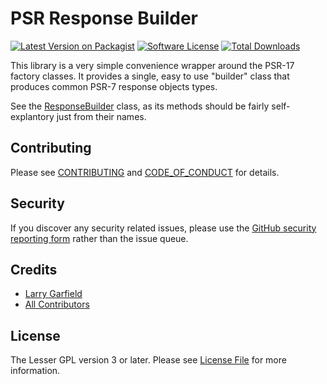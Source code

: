 # PSR Response Builder

[![Latest Version on Packagist][ico-version]][link-packagist]
[![Software License][ico-license]](LICENSE.md)
[![Total Downloads][ico-downloads]][link-downloads]

This library is a very simple convenience wrapper around the PSR-17 factory classes.  It provides a single, easy to use "builder" class that produces common PSR-7 response objects types.

See the [ResponseBuilder](src/ResponseBuilder.php) class, as its methods should be fairly self-explantory just from their names.

## Contributing

Please see [CONTRIBUTING](CONTRIBUTING.md) and [CODE_OF_CONDUCT](CODE_OF_CONDUCT.md) for details.

## Security

If you discover any security related issues, please use the [GitHub security reporting form](https://github.com/Crell/ResponseBuilder/security) rather than the issue queue.

## Credits

- [Larry Garfield][link-author]
- [All Contributors][link-contributors]

## License

The Lesser GPL version 3 or later. Please see [License File](LICENSE.md) for more information.

[ico-version]: https://img.shields.io/packagist/v/Crell/ResponseBuilder.svg?style=flat-square
[ico-license]: https://img.shields.io/badge/License-LGPLv3-green.svg?style=flat-square
[ico-downloads]: https://img.shields.io/packagist/dt/Crell/ResponseBuilder.svg?style=flat-square

[link-packagist]: https://packagist.org/packages/Crell/ResponseBuilder
[link-scrutinizer]: https://scrutinizer-ci.com/g/Crell/ResponseBuilder/code-structure
[link-code-quality]: https://scrutinizer-ci.com/g/Crell/ResponseBuilder
[link-downloads]: https://packagist.org/packages/Crell/ResponseBuilder
[link-author]: https://github.com/Crell
[link-contributors]: ../../contributors
